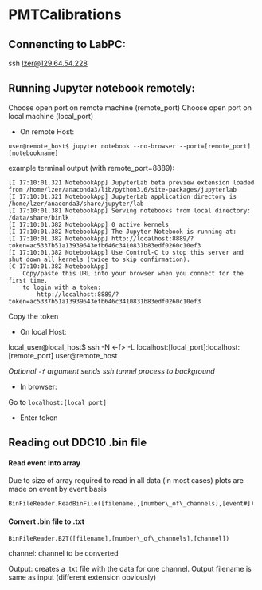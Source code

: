 # PMTCalibrations

## Connencting to LabPC:

ssh lzer@129.64.54.228

## Running Jupyter notebook remotely:

Choose open port on remote machine (remote_port)
Choose open port on local machine (local_port)

- On remote Host:

`user@remote_host$ jupyter notebook --no-browser --port=[remote_port] [notebookname]`

example terminal output (with remote_port=8889): 
```
[I 17:10:01.321 NotebookApp] JupyterLab beta preview extension loaded from /home/lzer/anaconda3/lib/python3.6/site-packages/jupyterlab
[I 17:10:01.321 NotebookApp] JupyterLab application directory is /home/lzer/anaconda3/share/jupyter/lab
[I 17:10:01.381 NotebookApp] Serving notebooks from local directory: /data/share/binlk
[I 17:10:01.382 NotebookApp] 0 active kernels
[I 17:10:01.382 NotebookApp] The Jupyter Notebook is running at:
[I 17:10:01.382 NotebookApp] http://localhost:8889/?token=ac5337b51a13939643efb646c3410831b83edf0260c10ef3
[I 17:10:01.382 NotebookApp] Use Control-C to stop this server and shut down all kernels (twice to skip confirmation).
[C 17:10:01.382 NotebookApp]
    Copy/paste this URL into your browser when you connect for the first time,
    to login with a token:
        http://localhost:8889/?token=ac5337b51a13939643efb646c3410831b83edf0260c10ef3
```

Copy the token

- On local Host:

local_user@local_host$ ssh -N <-f> -L localhost:[local_port]:localhost:[remote_port] user@remote_host

*Optional `-f` argument sends ssh tunnel process to background*

- In browser:

Go to `localhost:[local_port]`

  - Enter token


## Reading out DDC10 .bin file

#### Read event into array

Due to size of array required to read in all data (in most cases) plots are made on event by event basis

`BinFileReader.ReadBinFile([filename],[number\_of\_channels],[event#])`

#### Convert .bin file to .txt

`BinFileReader.B2T([filename],[number\_of\_channels],[channel])`

channel: channel to be converted

Output: creates a .txt file with the data for one channel. Output filename is same as input (different extension obviously)
